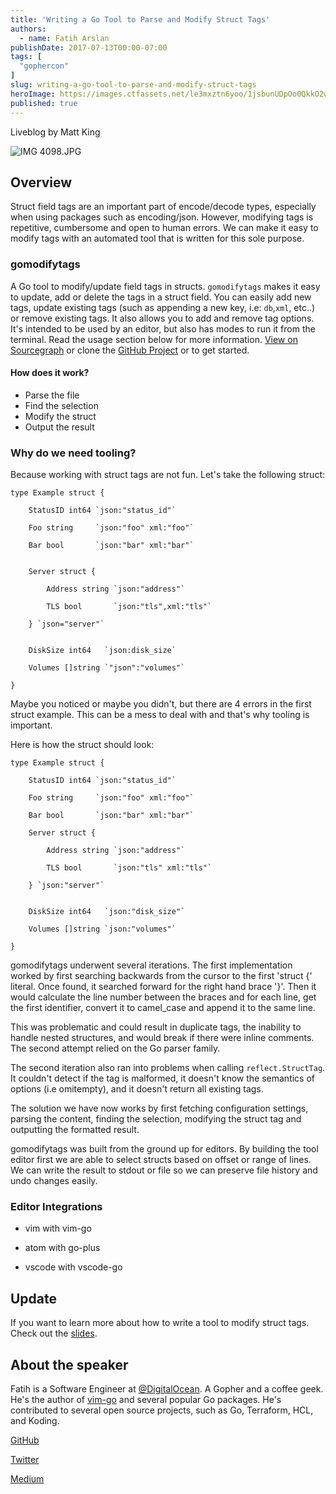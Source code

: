 ```yaml
---
title: 'Writing a Go Tool to Parse and Modify Struct Tags'
authors:
  - name: Fatih Arslan
publishDate: 2017-07-13T00:00-07:00
tags: [
  "gophercon"
]
slug: writing-a-go-tool-to-parse-and-modify-struct-tags
heroImage: https://images.ctfassets.net/le3mxztn6yoo/1jsbunUDpOo0QkkO2wucGC/a793ce04c93f80667577a62464efe664/IMG_4098.JPG.jpeg
published: true
---
```



Liveblog by Matt King

![IMG 4098.JPG](//images.contentful.com/le3mxztn6yoo/1jsbunUDpOo0QkkO2wucGC/a793ce04c93f80667577a62464efe664/IMG_4098.JPG.jpeg)

## Overview

Struct field tags are an important part of encode/decode types, especially when using packages such as encoding/json. However, modifying tags is repetitive, cumbersome and open to human errors. We can make it easy to modify tags with an automated tool that is written for this sole purpose.

### gomodifytags

A Go tool to modify/update field tags in structs. `gomodifytags` makes it easy to update, add or delete the tags in a struct field. You can easily add new tags, update existing tags (such as appending a new key, i.e: `db`,`xml`, etc..) or remove existing tags. It also allows you to add and remove tag options. It's intended to be used by an editor, but also has modes to run it from the terminal. Read the usage section below for more information. [View on Sourcegraph](https://sourcegraph.com/github.com/fatih/gomodifytags) or clone the [GitHub Project](https://github.com/fatih/gomodifytags) or to get started.


#### How does it work?

- Parse the file
- Find the selection
- Modify the struct
- Output the result

### Why do we need tooling?

Because working with struct tags are not fun. Let's take the following struct:


```
type Example struct {

    StatusID int64 `json:"status_id"`

    Foo string     `json:"foo" xml:"foo"`

    Bar bool       `json:"bar" xml:"bar"`


    Server struct {

        Address string `json:"address"`

        TLS bool       `json:"tls",xml:"tls"`

    } `json="server"`


    DiskSize int64   `json:disk_size`

    Volumes []string `"json":"volumes"`

}
```

Maybe you noticed or maybe you didn't, but there are 4 errors in the first struct example. This can be a mess to deal with and that's why tooling is important.

Here is how the struct should look:

```
type Example struct {

    StatusID int64 `json:"status_id"`

    Foo string     `json:"foo" xml:"foo"`

    Bar bool       `json:"bar" xml:"bar"`

    Server struct {

        Address string `json:"address"`

        TLS bool       `json:"tls" xml:"tls"`

    } `json:"server"`


    DiskSize int64   `json:"disk_size"`

    Volumes []string `json:"volumes"`

}
```


gomodifytags underwent several iterations. The first implementation worked by first searching backwards from the cursor to the first 'struct {' literal. Once found, it searched forward for the right hand brace '}'. Then it would calculate the line number between the braces and for each line, get the first identifier, convert it to camel_case and append it to the same line.

This was problematic and could result in duplicate tags, the inability to handle nested structures, and would break if there were inline comments. The second attempt relied on the Go parser family.

The second iteration also ran into problems when calling `reflect.StructTag`. It couldn't detect if the tag is malformed, it doesn't know the semantics of options (i.e omitempty), and it doesn't return all existing tags.

The solution we have now works by first fetching configuration settings, parsing the content, finding the selection, modifying the struct tag and outputting the formatted result.

gomodifytags was built from the ground up for editors. By building the tool editor first we are able to select structs based on offset or range of lines. We can write the result to stdout or file so we can preserve file history and undo changes easily.

### Editor Integrations

- vim with vim-go

- atom with go-plus

- vscode with vscode-go



## Update
If you want to learn more about how to write a tool to modify struct tags. Check out the [slides](https://speakerdeck.com/farslan/building-a-go-tool-to-modify-struct-tags).


## About the speaker
Fatih is a Software Engineer at [@DigitalOcean](https://twitter.com/digitalocean). A Gopher and a coffee geek. He's the author of [vim-go](https://github.com/fatih/vim-go) and several popular Go packages. He's contributed to several open source projects, such as Go, Terraform, HCL, and Koding.

[GitHub](https://github.com/fatih)

[Twitter](https://twitter.com/fatih)

[Medium](https://medium.com/@farslan)
